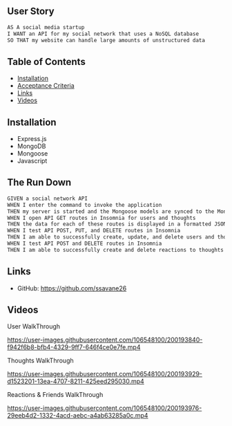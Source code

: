 
## User Story

```md
AS A social media startup
I WANT an API for my social network that uses a NoSQL database
SO THAT my website can handle large amounts of unstructured data
```

## Table of Contents

  - [Installation](#installation)
  - [Acceptance Criteria](#acceptance-criteria)
  - [Links](#links)
  - [Videos](#videos)

## Installation

* Express.js
* MongoDB
* Mongoose
* Javascript

## The Run Down

```md
GIVEN a social network API
WHEN I enter the command to invoke the application
THEN my server is started and the Mongoose models are synced to the MongoDB database
WHEN I open API GET routes in Insomnia for users and thoughts
THEN the data for each of these routes is displayed in a formatted JSON
WHEN I test API POST, PUT, and DELETE routes in Insomnia
THEN I am able to successfully create, update, and delete users and thoughts in my database
WHEN I test API POST and DELETE routes in Insomnia
THEN I am able to successfully create and delete reactions to thoughts and add and remove friends to a user’s friend list
```

## Links

* GitHub: https://github.com/ssavane26

## Videos

User WalkThrough

https://user-images.githubusercontent.com/106548100/200193840-f942f6b8-bfb4-4329-9ff7-646f4ce0e7fe.mp4

Thoughts WalkThrough

https://user-images.githubusercontent.com/106548100/200193929-d1523201-13ea-4707-8211-425eed295030.mp4

Reactions & Friends WalkThrough

https://user-images.githubusercontent.com/106548100/200193976-29eeb4d2-1332-4acd-aebc-a4ab63285a0c.mp4



